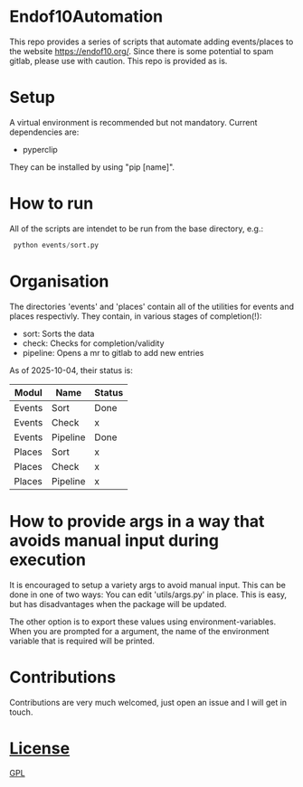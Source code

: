 # Endof10Automation

This repo provides a series of scripts that automate
adding events/places to the website https://endof10.org/.
Since there is some potential to spam gitlab, please use
with caution. This repo is provided as is.

# Setup
A virtual environment is recommended but not
mandatory. Current dependencies are:
- pyperclip

They can be installed by using "pip [name]".

# How to run
All of the scripts are intendet to be run from
the base directory, e.g.:

```python
 python events/sort.py
```


# Organisation
The directories 'events' and 'places' contain
all of the utilities for events and places
respectivly. They contain, in various stages of completion(!):

- sort: Sorts the data
- check: Checks for completion/validity
- pipeline: Opens a mr to gitlab to add new entries

As of 2025-10-04, their status is:

| Modul | Name | Status |
| ----------- | -------- | ---- |
| Events | Sort | Done |
| Events | Check | x |
| Events | Pipeline| Done |
| Places | Sort | x|
| Places | Check | x |
| Places | Pipeline| x |

# How to provide args in a way that avoids manual input during execution

It is encouraged to setup a variety args to avoid manual input.
This can be done in one of two ways: You can edit 'utils/args.py'
in place. This is easy, but has disadvantages when the package will be
updated.

The other option is to export these values using environment-variables.
When you are prompted for a argument, the name of the environment variable
that is required will be printed.

# Contributions
Contributions are very much welcomed, just open an issue and
I will get in touch.

# [License](/LICENSE)
[GPL](LICENSE)
